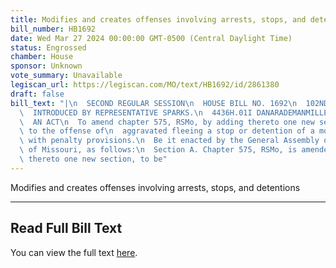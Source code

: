 ```yaml
---
title: Modifies and creates offenses involving arrests, stops, and detentions
bill_number: HB1692
date: Wed Mar 27 2024 00:00:00 GMT-0500 (Central Daylight Time)
status: Engrossed
chamber: House
sponsor: Unknown
vote_summary: Unavailable
legiscan_url: https://legiscan.com/MO/text/HB1692/id/2861380
draft: false
bill_text: "|\n  SECOND REGULAR SESSION\n  HOUSE BILL NO. 1692\n  102ND GENERAL ASSEMBLY\n\
  \  INTRODUCED BY REPRESENTATIVE SPARKS.\n  4436H.01I DANARADEMANMILLER,ChiefClerk\n\
  \  AN ACT\n  To amend chapter 575, RSMo, by adding thereto one new section relating\
  \ to the offense of\n  aggravated fleeing a stop or detention of a motor vehicle,\
  \ with penalty provisions.\n  Be it enacted by the General Assembly of the state\
  \ of Missouri, as follows:\n  Section A. Chapter 575, RSMo, is amended by adding\
  \ thereto one new section, to be"
---
```

Modifies and creates offenses involving arrests, stops, and detentions

---

## Read Full Bill Text

You can view the full text [here](https://legiscan.com/MO/text/HB1692/id/2861380).
